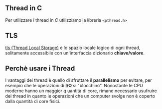 
## Thread in C

Per utilizzare i thread in *C* utilizziamo la libreria `<pthread.h>`



## TLS 

[tls (Thread Local Storage)](https://en.wikipedia.org/wiki/Thread-local_storage)  è lo spazio locale logico di ogni thread, solitamente accessibile con un'interfaccia dizionario **chiave/valore**.




## Perchè usare i Thread

I vantaggi dei thread è quello di sfruttare il **parallelismo** per evitare, per esempio che le operazioni di **I/O** si "blocchino".
Nonostante le CPU moderne hanno un maggior q uantità di core, rimane necessario usufruire dei thread in quanto le operazioni che un computer svolge non è coperto dalla quantità di core fisici.
